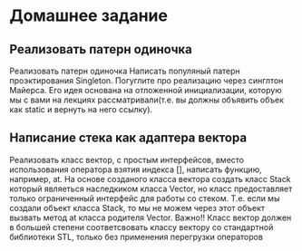 # Домашнее задание


## Реализовать патерн одиночка
Реализовать патерн одиночка
Написать популяный патерн проэктирования Singleton.
Погуглите про реализацию через синглтон Майерса. Его идея основана на отложенной инициализации, которую мы с вами на лекциях рассматривали(т.е. вы должны объявить объек как static и вернуть на него ссылку).

## Написание стека как адаптера вектора
Реализовать класс вектор, с простым интерфейсов, вместо использования оператора взятия индекса [], написать функцию, например, at. На основе созданого класса вектора создать класс Stack который являеться наследкиком класса Vector, но класс предоставляет только ограниченный интерфейс для работы со стеком. Т.е. если мы создали объект класса Stack, то мы не можем через этот объект вызвать метод at класса родителя Vector.
Важно!! Класс вектор должен в большей степени соответсвовать классу вектору со стандартной библиотеки STL, только без применения перегрузки операторов